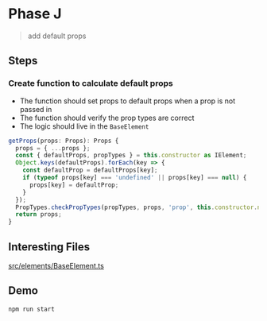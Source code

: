# Phase J

> add default props

## Steps

### Create function to calculate default props

- The function should set props to default props when a prop is not passed in
- The function should verify the prop types are correct
- The logic should live in the `BaseElement`

```ts
getProps(props: Props): Props {
  props = { ...props };
  const { defaultProps, propTypes } = this.constructor as IElement;
  Object.keys(defaultProps).forEach(key => {
    const defaultProp = defaultProps[key];
    if (typeof props[key] === 'undefined' || props[key] === null) {
      props[key] = defaultProp;
    }
  });
  PropTypes.checkPropTypes(propTypes, props, 'prop', this.constructor.name);
  return props;
}
```

## Interesting Files

[src/elements/BaseElement.ts](src/elements/BaseElement.ts)

## Demo

```sh
npm run start
```
